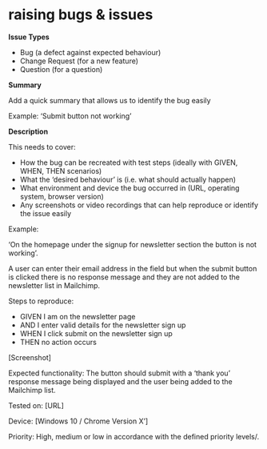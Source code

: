 # raising bugs & issues

**Issue Types**

* Bug \(a defect against expected behaviour\)
* Change Request \(for a new feature\)
* Question \(for a question\)

  
**Summary**

Add a quick summary that allows us to identify the bug easily

Example: ‘Submit button not working’

  
**Description**

This needs to cover:

* How the bug can be recreated with test steps \(ideally with GIVEN, WHEN, THEN scenarios\)
* What the ‘desired behaviour’ is \(i.e. what should actually happen\)
* What environment and device the bug occurred in \(URL, operating system, browser version\)
* Any screenshots or video recordings that can help reproduce or identify the issue easily

Example: 

‘On the homepage under the signup for newsletter section the button is not working’. 

A user can enter their email address in the field but when the submit button is clicked there is no response message and they are not added to the newsletter list in Mailchimp. 

Steps to reproduce:

* GIVEN I am on the newsletter page
* AND I enter valid details for the newsletter sign up
* WHEN I click submit on the newsletter sign up
* THEN no action occurs

\[Screenshot\]

Expected functionality: The button should submit with a ‘thank you’ response message being displayed and the user being added to the Mailchimp list. 

Tested on: \[URL\]

Device: \[Windows 10 / Chrome Version X’\]

Priority: High, medium or low in accordance with the defined priority levels/.  


